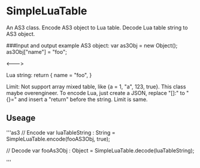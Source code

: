 # SimpleLuaTable
An AS3 class. Encode AS3 object to Lua table. Decode Lua table string to AS3 object.

###Input and output example
AS3 object:
var as3Obj = new Object();
as3Obj["name"] = "foo";

<--->

Lua string:
return {
    name = "foo",
}

Limit: Not support array mixed table, like {a = 1, "a", 123, true}.
This class maybe overengineer. To encode Lua, just create a JSON, replace "[]:" to "{}=" and insert a "return" before the string. Limit is same.

## Useage
'''as3
// Encode
var luaTableString : String = SimpleLuaTable.encode(fooAS3Obj, true);

// Decode
var fooAs3Obj : Object = SimpleLuaTable.decode(luaTableString);  

'''
